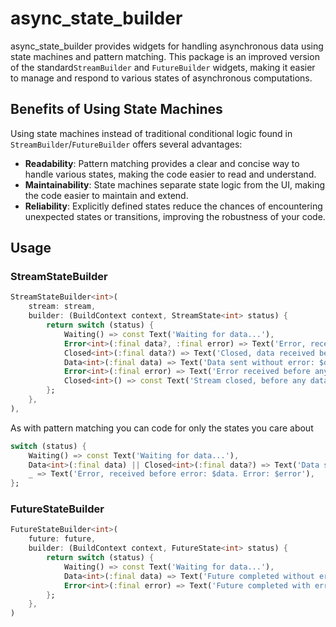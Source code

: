 # async_state_builder

async_state_builder provides widgets for handling asynchronous data using state machines and pattern matching.
This package is an improved version of the standard`StreamBuilder` and `FutureBuilder` widgets,
making it easier to manage and respond to various states of asynchronous computations.

## Benefits of Using State Machines

Using state machines instead of traditional conditional logic found in `StreamBuilder`/`FutureBuilder` offers several advantages:

- **Readability**: Pattern matching provides a clear and concise way to handle various states, making the code easier to read and understand.
- **Maintainability**: State machines separate state logic from the UI, making the code easier to maintain and extend.
- **Reliability**: Explicitly defined states reduce the chances of encountering unexpected states or transitions, improving the robustness of your code.

## Usage

### StreamStateBuilder

```dart
StreamStateBuilder<int>(
    stream: stream,
    builder: (BuildContext context, StreamState<int> status) {
        return switch (status) {
            Waiting() => const Text('Waiting for data...'),
            Error<int>(:final data?, :final error) => Text('Error, received before error: $data. Error: $error'),
            Closed<int>(:final data?) => Text('Closed, data received before closing: $data'),
            Data<int>(:final data) => Text('Data sent without error: $data'),
            Error<int>(:final error) => Text('Error received before any data was sent. Error: $error'),
            Closed<int>() => const Text('Stream closed, before any data was sent'),
        };
    },
),
```
As with pattern matching you can code for only the states you care about
```dart
switch (status) {
    Waiting() => const Text('Waiting for data...'),
    Data<int>(:final data) || Closed<int>(:final data?) => Text('Data sent without error: $data'),
    _ => Text('Error, received before error: $data. Error: $error'),
};
```

### FutureStateBuilder
```dart
FutureStateBuilder<int>(
    future: future,
    builder: (BuildContext context, FutureState<int> status) {
        return switch (status) {
            Waiting() => const Text('Waiting for data...'),
            Data<int>(:final data) => Text('Future completed without error. Data: $data'),
            Error<int>(:final error) => Text('Future completed with error. Error: $error'),
        };
    },
)
```